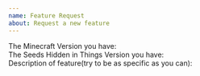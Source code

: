 ```yaml
---
name: Feature Request
about: Request a new feature
---
```

The Minecraft Version you have:  
The Seeds Hidden in Things Version you have:  
Description of feature(try to be as specific as you can):  